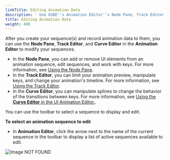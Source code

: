 ```yaml
---
linkTitle: Editing Animation Data
description: ' Use O3DE''s Animation Editor''s Node Pane, Track Editor, and Curve Editor to edit animation sequences. '
title: Editing Animation Data
weight: 400
---
```


After you create your sequence(s) and record animation data to them, you can use the **Node Pane**, **Track Editor**, and **Curve Editor** in the **Animation Editor** to modify your sequences.
+ In the **Node Pane**, you can add or remove UI elements from an animation sequence, edit sequences, and work with keys. For more information, see [Using the Node Pane](./using-node-pane).
+ In the **Track Editor**, you can limit your animation preview, manipulate keys, and change your animation's timeline. For more information, see [Using the Track Editor](./track-editor).
+ In the **Curve Editor**, you can manipulate splines to change the behavior of the transitions between keys. For more information, see [Using the **Curve Editor** in the UI Animation Editor.](./curve-editor).

You can use the toolbar to select a sequence to display and edit.

**To select an animation sequence to edit**

+ In **Animation Editor**, click the arrow next to the name of the current sequence in the toolbar to display a list of active sequences available to edit.

![Image NOT FOUND](/images/user-guide/interactivity/user-interface/animating/animation-editor/editing/ui-animation-selecting.png)
